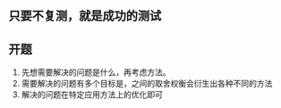 ## 只要不复测，就是成功的测试

## 开题
1. 先想需要解决的问题是什么，再考虑方法。
2. 需要解决的问题有多个目标是，之间的取舍权衡会衍生出各种不同的方法
3. 解决的问题在特定应用方法上的优化即可
